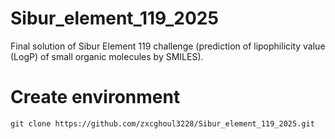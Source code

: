 # Sibur_element_119_2025
Final solution of Sibur Element 119 challenge (prediction of lipophilicity value (LogP) of small organic molecules by SMILES).

# Create environment
```git clone https://github.com/zxcghoul3228/Sibur_element_119_2025.git```
